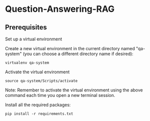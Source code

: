 # Question-Answering-RAG

## Prerequisites

Set up a virtual environment

Create a new virtual environment in the current directory named "qa-system" (you can choose a different directory name if desired):

    virtualenv qa-system

Activate the virtual environment

    source qa-system/Scripts/activate

Note: Remember to activate the virtual environment using the above command each time you open a new terminal session.

Install all the required packages:

    pip install -r requirements.txt
